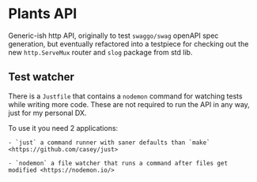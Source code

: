 # Plants API

Generic-ish http API, originally to test `swaggo/swag` openAPI spec generation, but eventually refactored into a testpiece 
for checking out the new `http.ServeMux` router and `slog` package from std lib.

## Test watcher
There is a `Justfile` that contains a `nodemon` command for watching tests while writing more code. These are not required to run the API in any way, just for my personal DX.

To use it you need 2 applications:

    - `just` a command runner with saner defaults than `make` <https://github.com/casey/just>

    - `nodemon` a file watcher that runs a command after files get modified <https://nodemon.io/>
